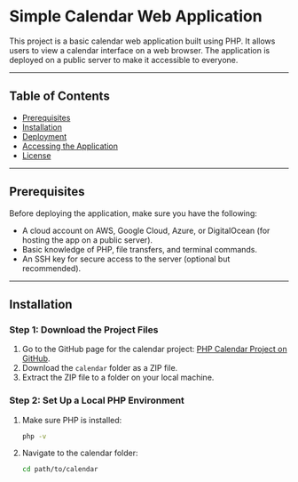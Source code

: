 # Simple Calendar Web Application

This project is a basic calendar web application built using PHP. It allows users to view a calendar interface on a web browser. The application is deployed on a public server to make it accessible to everyone.

---

## Table of Contents

- [Prerequisites](#prerequisites)
- [Installation](#installation)
- [Deployment](#deployment)
- [Accessing the Application](#accessing-the-application)
- [License](#license)

---

## Prerequisites

Before deploying the application, make sure you have the following:

- A cloud account on AWS, Google Cloud, Azure, or DigitalOcean (for hosting the app on a public server).
- Basic knowledge of PHP, file transfers, and terminal commands.
- An SSH key for secure access to the server (optional but recommended).

---

## Installation

### Step 1: Download the Project Files
1. Go to the GitHub page for the calendar project: [PHP Calendar Project on GitHub](https://github.com/wftutorials/php-mini-projects/tree/main/calendar).
2. Download the `calendar` folder as a ZIP file.
3. Extract the ZIP file to a folder on your local machine.

### Step 2: Set Up a Local PHP Environment
1. Make sure PHP is installed:
   ```bash
   php -v
2. Navigate to the calendar folder:
   ```bash
   cd path/to/calendar

